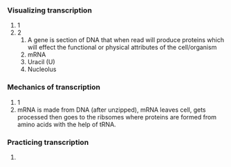 ### Visualizing transcription
1. 1
2. 2
	1. A gene is section of DNA that when read will produce proteins which will effect the functional or physical attributes of the cell/organism
	2. mRNA
	3. Uracil (U)
	4. Nucleolus

### Mechanics of transcription
1. 1
2. mRNA is made from DNA (after unzipped), mRNA leaves cell, gets processed then goes to the ribsomes where proteins are formed from amino acids with the help of tRNA.

### Practicing transcription
1. 